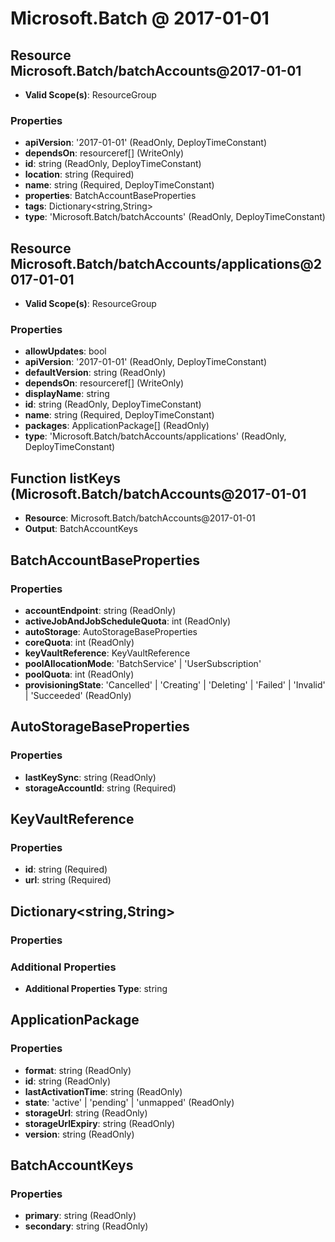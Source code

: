 # Microsoft.Batch @ 2017-01-01

## Resource Microsoft.Batch/batchAccounts@2017-01-01
* **Valid Scope(s)**: ResourceGroup
### Properties
* **apiVersion**: '2017-01-01' (ReadOnly, DeployTimeConstant)
* **dependsOn**: resourceref[] (WriteOnly)
* **id**: string (ReadOnly, DeployTimeConstant)
* **location**: string (Required)
* **name**: string (Required, DeployTimeConstant)
* **properties**: BatchAccountBaseProperties
* **tags**: Dictionary<string,String>
* **type**: 'Microsoft.Batch/batchAccounts' (ReadOnly, DeployTimeConstant)

## Resource Microsoft.Batch/batchAccounts/applications@2017-01-01
* **Valid Scope(s)**: ResourceGroup
### Properties
* **allowUpdates**: bool
* **apiVersion**: '2017-01-01' (ReadOnly, DeployTimeConstant)
* **defaultVersion**: string (ReadOnly)
* **dependsOn**: resourceref[] (WriteOnly)
* **displayName**: string
* **id**: string (ReadOnly, DeployTimeConstant)
* **name**: string (Required, DeployTimeConstant)
* **packages**: ApplicationPackage[] (ReadOnly)
* **type**: 'Microsoft.Batch/batchAccounts/applications' (ReadOnly, DeployTimeConstant)

## Function listKeys (Microsoft.Batch/batchAccounts@2017-01-01
* **Resource**: Microsoft.Batch/batchAccounts@2017-01-01
* **Output**: BatchAccountKeys

## BatchAccountBaseProperties
### Properties
* **accountEndpoint**: string (ReadOnly)
* **activeJobAndJobScheduleQuota**: int (ReadOnly)
* **autoStorage**: AutoStorageBaseProperties
* **coreQuota**: int (ReadOnly)
* **keyVaultReference**: KeyVaultReference
* **poolAllocationMode**: 'BatchService' | 'UserSubscription'
* **poolQuota**: int (ReadOnly)
* **provisioningState**: 'Cancelled' | 'Creating' | 'Deleting' | 'Failed' | 'Invalid' | 'Succeeded' (ReadOnly)

## AutoStorageBaseProperties
### Properties
* **lastKeySync**: string (ReadOnly)
* **storageAccountId**: string (Required)

## KeyVaultReference
### Properties
* **id**: string (Required)
* **url**: string (Required)

## Dictionary<string,String>
### Properties
### Additional Properties
* **Additional Properties Type**: string

## ApplicationPackage
### Properties
* **format**: string (ReadOnly)
* **id**: string (ReadOnly)
* **lastActivationTime**: string (ReadOnly)
* **state**: 'active' | 'pending' | 'unmapped' (ReadOnly)
* **storageUrl**: string (ReadOnly)
* **storageUrlExpiry**: string (ReadOnly)
* **version**: string (ReadOnly)

## BatchAccountKeys
### Properties
* **primary**: string (ReadOnly)
* **secondary**: string (ReadOnly)


